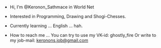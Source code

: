 - Hi, I’m @Keronon_Sathmace in World Net
- Interested in Programming, Drawing and Shogi-Chesses.
- Currently learning ... English ... hah.

- How to reach me ...
  You can try to use my VK-id: ghostly_fire
  Or write to my job-mail: keronons.job@gmail.com
